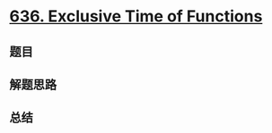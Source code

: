 # [636. Exclusive Time of Functions](https://leetcode.com/problems/exclusive-time-of-functions/)

## 题目


## 解题思路


## 总结


